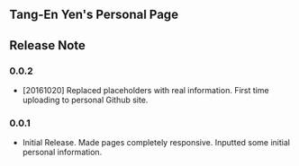 Tang-En Yen's Personal Page
----------------------------------------

Release Note
----------------------------------------
### 0.0.2
- [20161020] Replaced placeholders with real information. First time uploading to personal Github site.

### 0.0.1
- Initial Release. Made pages completely responsive. Inputted some initial personal information.
